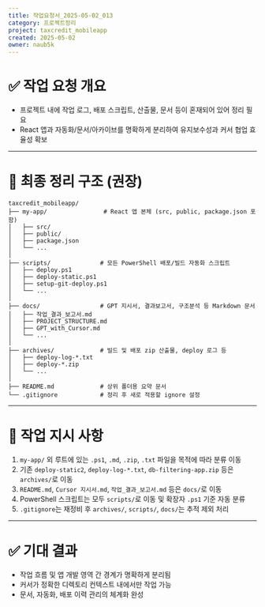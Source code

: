 ```yaml
---
title: 작업요청서_2025-05-02_013
category: 프로젝트정리
project: taxcredit_mobileapp
created: 2025-05-02
owner: naub5k
---
```


# ✅ 작업 요청 개요

- 프로젝트 내에 작업 로그, 배포 스크립트, 산출물, 문서 등이 혼재되어 있어 정리 필요
- React 앱과 자동화/문서/아카이브를 명확하게 분리하여 유지보수성과 커서 협업 효율성 확보

---

# 📂 최종 정리 구조 (권장)

```
taxcredit_mobileapp/
├── my-app/                # React 앱 본체 (src, public, package.json 포함)
│   ├── src/
│   ├── public/
│   ├── package.json
│   └── ...
│
├── scripts/              # 모든 PowerShell 배포/빌드 자동화 스크립트
│   ├── deploy.ps1
│   ├── deploy-static.ps1
│   ├── setup-git-deploy.ps1
│   └── ...
│
├── docs/                 # GPT 지시서, 결과보고서, 구조분석 등 Markdown 문서
│   ├── 작업_결과_보고서.md
│   ├── PROJECT_STRUCTURE.md
│   ├── GPT_with_Cursor.md
│   └── ...
│
├── archives/             # 빌드 및 배포 zip 산출물, deploy 로그 등
│   ├── deploy-log-*.txt
│   ├── deploy-*.zip
│   └── ...
│
├── README.md             # 상위 폴더용 요약 문서
└── .gitignore            # 정리 후 새로 적용할 ignore 설정
```

---

# 🧾 작업 지시 사항

1. `my-app/` 외 루트에 있는 `.ps1`, `.md`, `.zip`, `.txt` 파일을 목적에 따라 분류 이동
2. 기존 `deploy-static2`, `deploy-log-*.txt`, `db-filtering-app.zip` 등은 `archives/`로 이동
3. `README.md`, `Cursor 지시서.md`, `작업_결과_보고서.md` 등은 `docs/`로 이동
4. PowerShell 스크립트는 모두 `scripts/`로 이동 및 확장자 `.ps1` 기준 자동 분류
5. `.gitignore`는 재정비 후 `archives/`, `scripts/`, `docs/`는 추적 제외 처리

---

# ✅ 기대 결과

- 작업 흐름 및 앱 개발 영역 간 경계가 명확하게 분리됨
- 커서가 정확한 디렉토리 컨텍스트 내에서만 작업 가능
- 문서, 자동화, 배포 이력 관리의 체계화 완성
